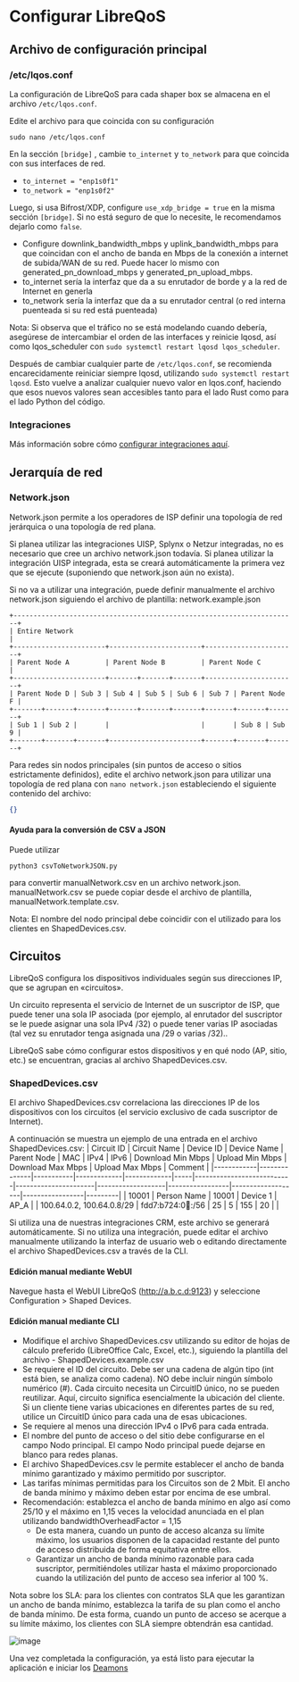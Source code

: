 # Configurar LibreQoS

## Archivo de configuración principal
### /etc/lqos.conf

La configuración de LibreQoS para cada shaper box se almacena en el archivo `/etc/lqos.conf`.

Edite el archivo para que coincida con su configuración

```shell
sudo nano /etc/lqos.conf
```

En la sección ```[bridge]``` , cambie `to_internet` y `to_network` para que coincida con sus interfaces de red.
- `to_internet = "enp1s0f1"`
- `to_network = "enp1s0f2"`

Luego, si usa Bifrost/XDP, configure `use_xdp_bridge = true` en la misma sección `[bridge]`. Si no está seguro de que lo necesite, le recomendamos dejarlo como `false`.

- Configure downlink_bandwidth_mbps y uplink_bandwidth_mbps para que coincidan con el ancho de banda en Mbps de la conexión a internet de subida/WAN de su red. Puede hacer lo mismo con generated_pn_download_mbps y generated_pn_upload_mbps.
- to_internet sería la interfaz que da a su enrutador de borde y a la red de Internet en generla
- to_network sería la interfaz que da a su enrutador central (o red interna puenteada si su red está puenteada)

Nota: Si observa que el tráfico no se está modelando cuando debería, asegúrese de intercambiar el orden de las interfaces y reinicie lqosd, así como lqos_scheduler con ```sudo systemctl restart lqosd lqos_scheduler```.

Después de cambiar cualquier parte de `/etc/lqos.conf`, se recomienda encarecidamente reiniciar siempre lqosd, utilizando `sudo systemctl restart lqosd`. Esto vuelve a analizar cualquier nuevo valor en lqos.conf, haciendo que esos nuevos valores sean accesibles tanto para el lado Rust como para el lado Python del código.

### Integraciones

Más información sobre cómo [configurar integraciones aquí](../TechnicalDocs/integrations.md).

## Jerarquía de red
### Network.json

Network.json permite a los operadores de ISP definir una topología de red jerárquica o una topología de red plana.

Si planea utilizar las integraciones UISP, Splynx o Netzur integradas, no es necesario que cree un archivo network.json todavía.
Si planea utilizar la integración UISP integrada, esta se creará automáticamente la primera vez que se ejecute (suponiendo que network.json aún no exista).

Si no va a utilizar una integración, puede definir manualmente el archivo network.json siguiendo el archivo de plantilla: network.example.json

```text
+-----------------------------------------------------------------------+
| Entire Network                                                        |
+-----------------------+-----------------------+-----------------------+
| Parent Node A         | Parent Node B         | Parent Node C         |
+-----------------------+-------+-------+-------+-----------------------+
| Parent Node D | Sub 3 | Sub 4 | Sub 5 | Sub 6 | Sub 7 | Parent Node F |
+-------+-------+-------+-------+-------+-------+-------+-------+-------+
| Sub 1 | Sub 2 |       |                       |       | Sub 8 | Sub 9 |
+-------+-------+-------+-----------------------+-------+-------+-------+
```

Para redes sin nodos principales (sin puntos de acceso o sitios estrictamente definidos), edite el archivo network.json para utilizar una topología de red plana con
```nano network.json```
estableciendo el siguiente contenido del archivo:

```json
{}
```

#### Ayuda para la conversión de CSV a JSON

Puede utilizar

```shell
python3 csvToNetworkJSON.py
```

para convertir manualNetwork.csv en un archivo network.json.
manualNetwork.csv se puede copiar desde el archivo de plantilla, manualNetwork.template.csv.

Nota: El nombre del nodo principal debe coincidir con el utilizado para los clientes en ShapedDevices.csv.

## Circuitos

LibreQoS configura los dispositivos individuales según sus direcciones IP, que se agrupan en «circuitos».

Un circuito representa el servicio de Internet de un suscriptor de ISP, que puede tener una sola IP asociada (por ejemplo, al enrutador del suscriptor se le puede asignar una sola IPv4 /32) o puede tener varias IP asociadas (tal vez su enrutador tenga asignada una /29 o varias /32)..

LibreQoS sabe cómo configurar estos dispositivos y en qué nodo (AP, sitio, etc.) se encuentran, gracias al archivo ShapedDevices.csv.

### ShapedDevices.csv

El archivo ShapedDevices.csv correlaciona las direcciones IP de los dispositivos con los circuitos (el servicio exclusivo de cada suscriptor de Internet).

A continuación se muestra un ejemplo de una entrada en el archivo ShapedDevices.csv:
| Circuit ID | Circuit Name | Device ID | Device Name | Parent Node | MAC | IPv4                      | IPv6                 | Download Min Mbps | Upload Min Mbps | Download Max Mbps | Upload Max Mbps | Comment |
|------------|--------------|-----------|-------------|-------------|-----|---------------------------|----------------------|-------------------|-----------------|-------------------|-----------------|---------|
| 10001      | Person Name  | 10001     | Device 1    | AP_A        |     | 100.64.0.2, 100.64.0.8/29 | fdd7:b724:0:100::/56 | 25                | 5               | 155               | 20              |         |

Si utiliza una de nuestras integraciones CRM, este archivo se generará automáticamente. Si no utiliza una integración, puede editar el archivo manualmente utilizando la interfaz de usuario web o editando directamente el archivo ShapedDevices.csv a través de la CLI.

#### Edición manual mediante  WebUI
Navegue hasta el WebUI LibreQoS (http://a.b.c.d:9123) y seleccione Configuration > Shaped Devices.

#### Edición manual mediante CLI

- Modifique el archivo ShapedDevices.csv utilizando su editor de hojas de cálculo preferido (LibreOffice Calc, Excel, etc.), siguiendo la plantilla del archivo - ShapedDevices.example.csv
- Se requiere el ID del circuito. Debe ser una cadena de algún tipo (int está bien, se analiza como cadena). NO debe incluir ningún símbolo numérico (#). Cada circuito necesita un CircuitID único, no se pueden reutilizar. Aquí, circuito significa esencialmente la ubicación del cliente. Si un cliente tiene varias ubicaciones en diferentes partes de su red, utilice un CircuitID único para cada una de esas ubicaciones.
- Se requiere al menos una dirección IPv4 o IPv6 para cada entrada.
- El nombre del punto de acceso o del sitio debe configurarse en el campo Nodo principal. El campo Nodo principal puede dejarse en blanco para redes planas.
- El archivo ShapedDevices.csv le permite establecer el ancho de banda mínimo garantizado y máximo permitido por suscriptor.
- Las tarifas mínimas permitidas para los Circuitos son de 2 Mbit. El ancho de banda mínimo y máximo deben estar por encima de ese umbral.
- Recomendación: establezca el ancho de banda mínimo en algo así como 25/10 y el máximo en 1,15 veces la velocidad anunciada en el plan utilizando bandwidthOverheadFactor = 1,15
  - De esta manera, cuando un punto de acceso alcanza su límite máximo, los usuarios disponen de la capacidad restante del punto de acceso distribuida de forma equitativa entre ellos.
  - Garantizar un ancho de banda mínimo razonable para cada suscriptor, permitiéndoles utilizar hasta el máximo proporcionado cuando la utilización del punto de acceso sea inferior al 100 %.

Nota sobre los SLA: para los clientes con contratos SLA que les garantizan un ancho de banda mínimo, establezca la tarifa de su plan como el ancho de banda mínimo. De esta forma, cuando un punto de acceso se acerque a su límite máximo, los clientes con SLA siempre obtendrán esa cantidad.

![image](https://user-images.githubusercontent.com/22501920/200134960-28709d0f-48fe-4129-b4fd-70b204cade2c.png)

Una vez completada la configuración, ya está listo para ejecutar la aplicación e iniciar los [Deamons](./services-and-run.md)
